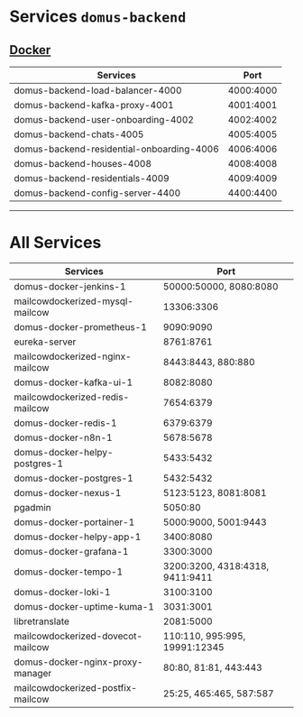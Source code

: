 # Services `domus-backend`

## [Docker](https://docker.domus.club/)

| Services                                  | Port |
| ----------------------------------------- | -------------- |
| domus-backend-load-balancer-4000          | 4000:4000      |
| domus-backend-kafka-proxy-4001            | 4001:4001      |
| domus-backend-user-onboarding-4002        | 4002:4002      |
| domus-backend-chats-4005                  | 4005:4005      |
| domus-backend-residential-onboarding-4006 | 4006:4006      |
| domus-backend-houses-4008                 | 4008:4008      |
| domus-backend-residentials-4009           | 4009:4009      |
| domus-backend-config-server-4400          | 4400:4400      |

---

# All Services

| Services                          | Port               |
| --------------------------------- | ------------------------------- |
| domus-docker-jenkins-1            | 50000:50000, 8080:8080          |
| mailcowdockerized-mysql-mailcow   | 13306:3306                      |
| domus-docker-prometheus-1         | 9090:9090                       |
| eureka-server                     | 8761:8761                       |
| mailcowdockerized-nginx-mailcow   | 8443:8443, 880:880              |
| domus-docker-kafka-ui-1           | 8082:8080                       |
| mailcowdockerized-redis-mailcow   | 7654:6379                       |
| domus-docker-redis-1              | 6379:6379                       |
| domus-docker-n8n-1                | 5678:5678                       |
| domus-docker-helpy-postgres-1     | 5433:5432                       |
| domus-docker-postgres-1           | 5432:5432                       |
| domus-docker-nexus-1              | 5123:5123, 8081:8081            |
| pgadmin                           | 5050:80                         |
| domus-docker-portainer-1          | 5000:9000, 5001:9443            |
| domus-docker-helpy-app-1          | 3400:8080                       |
| domus-docker-grafana-1            | 3300:3000                       |
| domus-docker-tempo-1              | 3200:3200, 4318:4318, 9411:9411 |
| domus-docker-loki-1               | 3100:3100                       |
| domus-docker-uptime-kuma-1        | 3031:3001                       |
| libretranslate                    | 2081:5000                       |
| mailcowdockerized-dovecot-mailcow | 110:110, 995:995, 19991:12345   |
| domus-docker-nginx-proxy-manager  | 80:80, 81:81, 443:443           |
| mailcowdockerized-postfix-mailcow | 25:25, 465:465, 587:587         |
